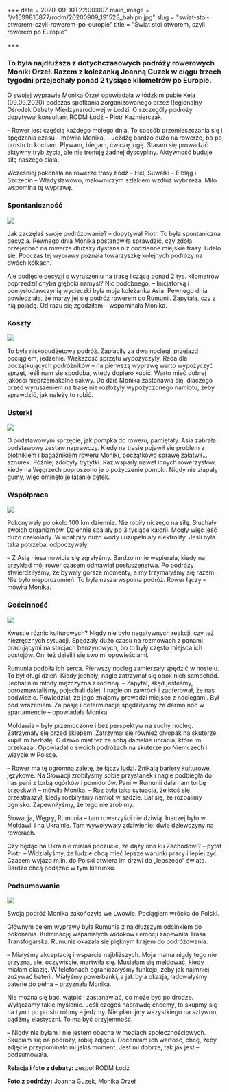 +++
date = 2020-09-10T22:00:00Z
main_image = "/v1599816877/rodm/20200909_191523_bahipn.jpg"
slug = "swiat-stoi-otworem-czyli-rowerem-po-europie"
title = "Świat stoi otworem, czyli rowerem po Europie"

+++
### **To była najdłuższa z dotychczasowych podróży rowerowych Moniki Orzeł. Razem z koleżanką Joanną Guzek w ciągu trzech tygodni przejechały ponad 2 tysiące kilometrów po Europie.**

O swojej wyprawie Monika Orzeł opowiadała w łódzkim pubie Keja (09.09.2020) podczas spotkania zorganizowanego przez Regionalny Ośrodek Debaty Międzynarodowej w Łodzi. O szczegóły podróży dopytywał konsultant RODM Łódź – Piotr Kaźmierczak.

– Rower jest częścią każdego mojego dnia. To sposób przemieszczania się i spędzania czasu – mówiła Monika. – Jeżdżę bardzo dużo na rowerze, bo po prostu to kocham. Pływam, biegam, ćwiczę jogę. Staram się prowadzić aktywny tryb życia, ale nie trenuję żadnej dyscypliny. Aktywność buduje siłę naszego ciała.

Wcześniej pokonała na rowerze trasy Łódź – Hel, Suwałki – Elbląg i Szczecin – Władysławowo, malowniczym szlakiem wzdłuż wybrzeża. Miło wspomina tę wyprawę.

### **Spontaniczność**

![](https://res.cloudinary.com/inspro/image/upload/v1599816905/rodm/20200909_191621_foj9pr.jpg)

Jak zaczęłaś swoje podróżowanie? – dopytywał Piotr. To była spontaniczna decyzja. Pewnego dnia Monika postanowiła sprawdzić, czy zdoła przejechać na rowerze dłuższy dystans niż codzienne miejskie trasy. Udało się. Podczas tej wyprawy poznała towarzyszkę kolejnych podróży na dwóch kółkach.

Ale podjęcie decyzji o wyruszeniu na trasę liczącą ponad 2 tys. kilometrów poprzedził chyba głęboki namysł? Nic podobnego. – Inicjatorką i pomysłodawczynią wycieczki była moja koleżanka Asia. Pewnego dnia powiedziała, że marzy jej się podróż rowerem do Rumunii. Zapytała, czy z nią pojadę. Od razu się zgodziłam – wspominała Monika.

### **Koszty**

![](https://res.cloudinary.com/inspro/image/upload/v1599817430/rodm/IMG_20180904_162020_b0josx.jpg)

To była niskobudżetowa podróż. Zapłaciły za dwa noclegi, przejazd pociągiem, jedzenie. Większość sprzętu wypożyczyły. Rada dla początkujących podróżników – na pierwszą wyprawę warto wypożyczyć sprzęt, jeśli nam się spodoba, wtedy dopiero kupić. Warto mieć dobrej jakości nieprzemakalne sakwy. Do dziś Monika zastanawia się, dlaczego przed wyruszeniem na trasę nie rozłożyły wypożyczonego namiotu, żeby sprawdzić, jak należy to robić.

### **Usterki**

![](https://res.cloudinary.com/inspro/image/upload/v1599816956/rodm/20200909_191600_d9xnm3.jpg)

O podstawowym sprzęcie, jak pompka do roweru, pamiętały. Asia zabrała podstawowy zestaw naprawczy. Kiedy na trasie pojawił się problem z błotnikiem i bagażnikiem roweru Moniki, początkowo sprawę załatwił… sznurek. Później zdobyły trytytki. Raz wsparły nawet innych rowerzystów, kiedy na Węgrzech poproszono je o pożyczenie pompki. Nigdy nie złapały gumy, więc ominęło je łatanie dętek.

### **Współpraca**

![](https://res.cloudinary.com/inspro/image/upload/v1599817324/rodm/P_20180904_143234_HDR_az5m3q.jpg)

Pokonywały po około 100 km dziennie. Nie robiły niczego na siłę. Słuchały swoich organizmów. Dziennie spalały po 3 tysiące kalorii. Mogły więc jeść dużo czekolady. W upał piły dużo wody i uzupełniały elektrolity. Jeśli była taka potrzeba, odpoczywały.

– Z Asią niesamowicie się zgrałyśmy. Bardzo mnie wspierała, kiedy na przykład mój rower czasem odmawiał posłuszeństwa. Po podróży stwierdziłyśmy, że bywały gorsze momenty, a my trzymałyśmy się razem. Nie było nieporozumień. To była nasza wspólna podróż. Rower łączy – mówiła Monika.

### **Gościnność**

![](https://res.cloudinary.com/inspro/image/upload/v1599826113/rodm/P_20180831_164305_BF_mjila2.jpg)

Kwestie różnic kulturowych? Nigdy nie było negatywnych reakcji, czy też niezręcznych sytuacji. Spędzały dużo czasu na rozmowach z panami pracującymi na stacjach benzynowych, bo to były często miejsca ich postojów. Oni też dzielili się swoimi opowieściami.

Rumunia podbiła ich serca. Pierwszy nocleg zamierzały spędzić w hostelu. To był długi dzień. Kiedy jechały, nagle zatrzymał się obok nich samochód. Jechał nim młody mężczyzna z rodziną. – Zapytał, skąd jesteśmy, porozmawialiśmy, pojechali dalej. I nagle on zawrócił i zaoferował, że nas podwiezie. Powiedział, że jego znajomy prowadzi miejsce z noclegami. Był pod wrażeniem. Za pasję i determinację spędziłyśmy za darmo noc w apartamencie – opowiadała Monika.

Mołdawia – były przemoczone i bez perspektyw na suchy nocleg. Zatrzymały się przed sklepem. Zatrzymał się również chłopak na skuterze, kupił im herbatę. O dziwo miał też ze sobą damskie ubrania, które im przekazał. Opowiadał o swoich podróżach na skuterze po Niemczech i wizycie w Polsce.

– Rower ma tę ogromną zaletę, że łączy ludzi. Znikają bariery kulturowe, językowe. Na Słowacji zrobiłyśmy sobie przystanek i nagle podbiegła do nas pani z torbą ogórków i pomidorów. Pani w Rumunii dała nam torbę brzoskwiń – mówiła Monika. – Raz była taka sytuacja, że ktoś się przestraszył, kiedy rozbiłyśmy namiot w sadzie. Bał się, że rozpalimy ognisko. Zapewniłyśmy, że tego nie zrobimy.

Słowacja, Węgry, Rumunia – tam rowerzyści nie dziwią. Inaczej było w Mołdawii i na Ukrainie. Tam wywoływały zdziwienie: dwie dziewczyny na rowerach.

Czy będąc na Ukrainie miałaś poczucie, że dąży ona ku Zachodowi? – pytał Piotr. – Widziałyśmy, że ludzie chcą mieć lepsze warunki pracy i lepiej żyć. Czasem wyjazd m.in. do Polski otwiera im drzwi do „lepszego” świata. Bardzo chcą podążać w tym kierunku.

### **Podsumowanie**

![](https://res.cloudinary.com/inspro/image/upload/v1599817009/rodm/20200909_191646_getnvk.jpg)

Swoją podróż Monika zakończyła we Lwowie. Pociągiem wróciła do Polski.

Głównym celem wyprawy była Rumunia z najdłuższym odcinkiem do pokonania. Kulminację wspaniałych widoków i emocji zapewniła Trasa Transfogarska. Rumunia okazała się pięknym krajem do podróżowania.

– Miałyśmy akceptację i wsparcie najbliższych. Moja mama nigdy tego nie przyzna, ale, oczywiście, martwiła się. Musiałam się meldować, kiedy miałam okazję. W telefonach ograniczałyśmy funkcje, żeby jak najmniej zużywać baterii. Miałyśmy powerbanki, a jak była okazja, ładowałyśmy baterie do pełna – przyznała Monika.

Nie można się bać, wątpić i zastanawiać, co może być po drodze. Wyłączamy takie myślenie. Jeśli czegoś naprawdę chcemy, to skupmy się na tym i po prostu róbmy – jedźmy. Nie planujmy wszystkiego na sztywno, bądźmy elastyczni. To ma być przyjemność.

– Nigdy nie byłam i nie jestem obecna w mediach społecznościowych. Skupiam się na podróży, robię zdjęcia. Doceniłam ich wartość, chcę, żeby zdjęcie przypominało mi jakiś moment. Jest mi dobrze, tak jak jest – podsumowała.

**Relacja i foto z debaty:** zespół RODM Łódź

**Foto z podróży:** Joanna Guzek, Monika Orzeł 
